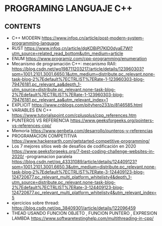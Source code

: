 # PROGRAMING LANGUAJE C++ 
## CONTENTS
- C++ MODERN https://www.infoq.cn/article/post-modern-system-programming-language
- RUST https://www.infoq.cn/article/dgKDBiPl7KID0dyaE7Wl?utm_source=related_read_bottom&utm_medium=article
- ENUM https://www.programiz.com/cpp-programming/enumeration
- Mecanismo de programación C++: mecanismo RAII: https://blog.csdn.net/wo198711203217/article/details/123960303?spm=1001.2101.3001.6650.1&utm_medium=distribute.pc_relevant.none-task-blog-2%7Edefault%7ECTRLIST%7ERate-1-123960303-blog-79476181.pc_relevant_aa&depth_1-utm_source=distribute.pc_relevant.none-task-blog-2%7Edefault%7ECTRLIST%7ERate-1-123960303-blog-79476181.pc_relevant_aa&utm_relevant_index=1
- EXPLICIT https://www.cnblogs.com/pityhero233/p/8146585.html
- VARIABLES  EN C++ https://www.tutorialspoint.com/cplusplus/cpp_references.htm
- PUNTEROS  VS REFERENCIA https://www.geeksforgeeks.org/pointers-vs-references-cpp/
- Memoria https://www.genbeta.com/desarrollo/punteros-y-referencias
- PROGRAMACION COMPETITIVA https://www.hackerearth.com/getstarted-competitive-programming/ 
- Los 7 mejores sitios web de desafíos de codificación en 2020 https://www.geeksforgeeks.org/7-best-coding-challenge-websites-in-2020/
-programacion paralela https://blog.csdn.net/qq_43331089/article/details/124409123?spm=1001.2101.3001.6650.3&utm_medium=distribute.pc_relevant.none-task-blog-2%7Edefault%7ECTRLIST%7ERate-3-124409123-blog-124720677.pc_relevant_multi_platform_whitelistv4&depth_1-utm_source=distribute.pc_relevant.none-task-blog-2%7Edefault%7ECTRLIST%7ERate-3-124409123-blog-124720677.pc_relevant_multi_platform_whitelistv4&utm_relevant_index=5
- ejercicios  sobre  thread: https://blog.csdn.net/qq_38409301/article/details/122096459
- THEAD  USANDO FUNCION OBJETO , FUNCION PUNTERO , EXPRESION LAMBDA https://www.softwaretestinghelp.com/multithreading-in-cpp/
